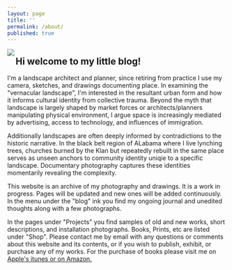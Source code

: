 ```yaml
---
layout: page
title: ''
permalink: /about/
published: true
---
```


<img src="https://github.com/jkalev/blog/raw/master/images/jonkalev.jpg" align="left" />


<h2>Hi welcome to my little blog!</h2>
I'm a landscape architect and planner, since retiring from practice I use my camera, sketches, and drawings documenting place.  
In examining the "vernacular landscape", I'm interested in the resultant urban form and how it informs cultural identity from collective trauma.
Beyond the myth that landscape is largely shaped by market forces or architects/planners manipulating physical environment, I argue space is increasingly mediated by advertising, access to technology, and influences of immigration.

Additionally landscapes are often deeply informed by contradictions to the historic narrative. In the black belt region of ALabama where I live lynching trees, churches burned by the Klan but repeatedly rebuilt in the same place serves as unseen anchors to community identity uniqie to a specific landscape.
Documentary photography captures these identities momentarily revealing the complexity.   


This website is an archive of my photography and drawings. It is a work in progress. Pages will be updated and new ones will be added continuously. In the menu under the "blog" ink you find my ongoing journal and unedited thoughts along with a few photographs. 

In the pages under "Projects" you find samples of old and new works, short descriptions, and installation photographs. Books, Prints, etc are listed under "Shop".
Please contact me by email with any questions or comments about this website and its contents, or if you wish to publish, exhibit, or purchase any of my works. For the purchase of books please visit me on <a href="https://books.apple.com/us/genre/books/id38" >Apple's itunes or on <a href="https://www.amazon.com/books-used-books-textbooks/b?ie=UTF8&node=283155">Amazon.
